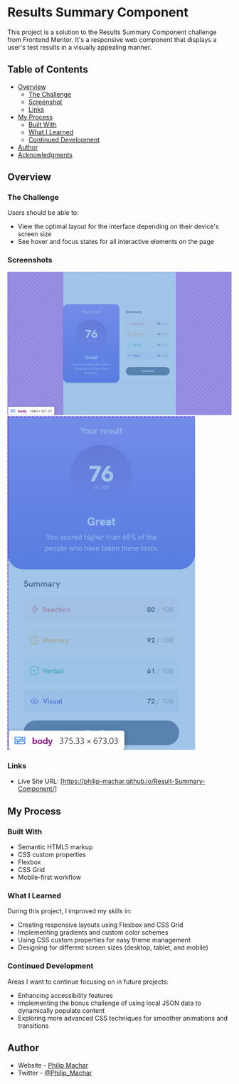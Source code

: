 # Results Summary Component

This project is a solution to the Results Summary Component challenge from Frontend Mentor. It's a responsive web component that displays a user's test results in a visually appealing manner.

## Table of Contents

- [Overview](#overview)
  - [The Challenge](#the-challenge)
  - [Screenshot](#screenshot)
  - [Links](#links)
- [My Process](#my-process)
  - [Built With](#built-with)
  - [What I Learned](#what-i-learned)
  - [Continued Development](#continued-development)
- [Author](#author)
- [Acknowledgments](#acknowledgments)

## Overview

### The Challenge

Users should be able to:

- View the optimal layout for the interface depending on their device's screen size
- See hover and focus states for all interactive elements on the page

### Screenshots

![Desktop Preview](/assets/images/result-summary-desktop-view.png)
![Mobile Preview](/assets/images/result-summary-mobile-view.png)

### Links

- Live Site URL: [https://philip-machar.github.io/Result-Summary-Component/]

## My Process

### Built With

- Semantic HTML5 markup
- CSS custom properties
- Flexbox
- CSS Grid
- Mobile-first workflow

### What I Learned

During this project, I improved my skills in:

- Creating responsive layouts using Flexbox and CSS Grid
- Implementing gradients and custom color schemes
- Using CSS custom properties for easy theme management
- Designing for different screen sizes (desktop, tablet, and mobile)

### Continued Development

Areas I want to continue focusing on in future projects:

- Enhancing accessibility features
- Implementing the bonus challenge of using local JSON data to dynamically populate content
- Exploring more advanced CSS techniques for smoother animations and transitions

## Author

- Website - [Philip Machar](https://www.your-site.com)
- Twitter - [@Philip_Machar](https://www.twitter.com/Philip_Machar)



